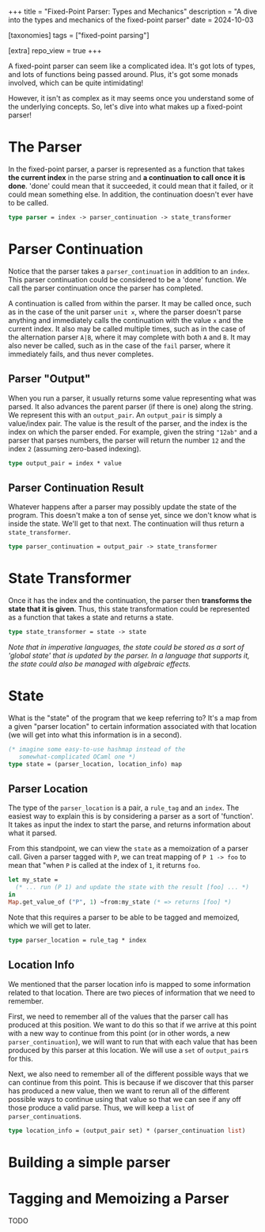 +++
title = "Fixed-Point Parser: Types and Mechanics"
description = "A dive into the types and mechanics of the fixed-point parser"
date = 2024-10-03

[taxonomies]
tags = ["fixed-point parsing"]

[extra]
repo_view = true
+++

A fixed-point parser can seem like a complicated idea. It's got lots of types,
and lots of functions being passed around. Plus, it's got some monads involved,
which can be quite intimidating!

However, it isn't as complex as it may seems once you understand some of the
underlying concepts. So, let's dive into what makes up a fixed-point parser!

# The Parser

In the fixed-point parser, a parser is represented as a function that takes
**the current index** in the parse string and **a continuation to call once it
is done**.  'done' could mean that it succeeded, it could mean that it failed,
or it could mean something else. In addition, the continuation doesn't ever have
to be called.

```ocaml
type parser = index -> parser_continuation -> state_transformer
```


# Parser Continuation

Notice that the parser takes a `parser_continuation` in addition to an `index`.
This parser continuation could be considered to be a 'done' function. We call
the parser continuation once the parser has completed.

A continuation is called from within the parser. It may be called once, such as
in the case of the unit parser `unit x`, where the parser doesn't parse anything
and immediately calls the continuation with the value `x` and the current index.
It also may be called multiple times, such as in the case of the alternation
parser `A|B`, where it may complete with both `A` and `B`. It may also never be
called, such as in the case of the `fail` parser, where it immediately fails,
and thus never completes.


## Parser "Output"

When you run a parser, it usually returns some value representing what was
parsed. It also advances the parent parser (if there is one) along the string.
We represent this with an `output_pair`. An `output_pair` is simply a
value/index pair. The value is the result of the parser, and the index is the
index on which the parser ended. For example, given the string `"12ab"` and a 
parser that parses numbers, the parser will return the number `12` and the index
`2` (assuming zero-based indexing).

```ocaml
type output_pair = index * value
```

## Parser Continuation Result

Whatever happens after a parser may possibly update the state of the program.
This doesn't make a ton of sense yet, since we don't know what is inside the
state. We'll get to that next. The continuation will thus return a
`state_transformer`.

```ocaml
type parser_continuation = output_pair -> state_transformer
```


# State Transformer

Once it has the index and the continuation, the parser then **transforms the
state that it is given**. Thus, this state transformation could be represented
as a function that takes a state and returns a state.

```ocaml
type state_transformer = state -> state
```

*Note that in imperative languages, the state could be stored as a sort of
'global state' that is updated by the parser. In a language that supports it,
the state could also be managed with algebraic effects.*


# State

What is the "state" of the program that we keep referring to? It's a map from a
given "parser location" to certain information associated with that location (we
will get into what this information is in a second).

```ocaml
(* imagine some easy-to-use hashmap instead of the
   somewhat-complicated OCaml one *)
type state = (parser_location, location_info) map
```


## Parser Location

The type of the `parser_location` is a pair, a `rule_tag` and an `index`. The
easiest way to explain this is by considering a parser as a sort of 'function'.
It takes as input the index to start the parse, and returns information about
what it parsed.

From this standpoint, we can view the `state` as a memoization of a parser call.
Given a parser tagged with `P`, we can treat mapping of `P 1 -> foo` to mean
that "when `P` is called at the index of `1`, it returns `foo`.

```ocaml
let my_state =
  (* ... run (P 1) and update the state with the result [foo] ... *)
in
Map.get_value_of ("P", 1) ~from:my_state (* => returns [foo] *)
```

Note that this requires a parser to be able to be tagged and memoized, which we
will get to later.

```ocaml
type parser_location = rule_tag * index
```


## Location Info

We mentioned that the parser location info is mapped to some information related
to that location. There are two pieces of information that we need to remember.

First, we need to remember all of the values that the parser call has produced
at this position. We want to do this so that if we arrive at this point with a
new way to continue from this point (or in other words, a new
`parser_continuation`), we will want to run that with each value that has been
produced by this parser at this location. We will use a `set` of `output_pair`s
for this.

Next, we also need to remember all of the different possible ways that we can
continue from this point. This is because if we discover that this parser has
produced a new value, then we want to rerun all of the different possible ways
to continue using that value so that we can see if any off those produce a valid
parse. Thus, we will keep a `list` of `parser_continuation`s.

```ocaml
type location_info = (output_pair set) * (parser_continuation list)
```


# Building a simple parser


# Tagging and Memoizing a Parser

TODO

